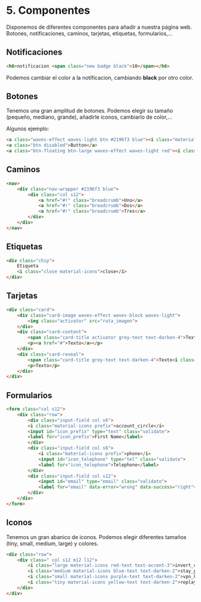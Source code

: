 # 5. Componentes

Disponemos de diferentes componentes para añadir a nuestra página web. Botones, notificaciones, caminos, tarjetas, etiquetas, formularios,...

## Notificaciones

```html
<h6>notificacion <span class="new badge black">10</span></h6>
```

Podemos cambiar el color a la notificacion, cambiando **black** por otro color.

## Botones

Tenemos una gran amplitud de botones. Podemos elegir su tamaño (pequeño, mediano, grande), añadirle iconos,
cambiarlo de color,...

Algunos ejemplo:

```html
<a class="waves-effect waves-light btn #2196f3 blue"><i class="material-icons left">input</i>Botón</a>
<a class="btn disabled">Button</a>
<a class="btn-floating btn-large waves-effect waves-light red"><i class="material-icons">add</i></a>
```

## Caminos

```html
<nav>
    <div class="nav-wrapper #2196f3 blue">
        <div class="col s12">
            <a href="#!" class="breadcrumb">Uno</a>
            <a href="#!" class="breadcrumb">Dos</a>
            <a href="#!" class="breadcrumb">Tres</a>
        </div>
    </div>
</nav>
```

## Etiquetas

```html
<div class="chip">
    Etiqueta
    <i class="close material-icons">close</i>
</div>
```

## Tarjetas

```html
<div class="card">
    <div class="card-image waves-effect waves-block waves-light">
        <img class="activator" src="ruta_imagen">
    </div>
    <div class="card-content">
        <span class="card-title activator grey-text text-darken-4">Texto<i class="material-icons right">more_vert</i></span>
        <p><a href="#">Texto</a></p>
    </div>
    <div class="card-reveal">
        <span class="card-title grey-text text-darken-4">Texto<i class="material-icons right">close</i></span>
        <p>Texto</p>
    </div>
</div>
```

## Formularios

```html
<form class="col s12">
    <div class="row">
        <div class="input-field col s6">
        <i class="material-icons prefix">account_circle</i>
        <input id="icon_prefix" type="text" class="validate">
        <label for="icon_prefix">First Name</label>
        </div>
        <div class="input-field col s6">
            <i class="material-icons prefix">phone</i>
            <input id="icon_telephone" type="tel" class="validate">
            <label for="icon_telephone">Telephone</label>
        </div>
        <div class="input-field col s12">
            <input id="email" type="email" class="validate">
            <label for="email" data-error="wrong" data-success="right">Email</label>
        </div>
    </div>
</form>
```

## Iconos

Tenemos un gran abanico de iconos. Podemos elegir diferentes tamaños (tiny, small, medium, large) y colores.

```html
<div class="row">
    <div class=" col s12 m12 l12">
        <i class="large material-icons red-text text-accent-3">invert_colors</i>
        <i class="medium material-icons blue-text text-darken-2">stay_primary_landscape</i>
        <i class="small material-icons purple-text text-darken-2">vpn_key</i>
        <i class="tiny material-icons yellow-text text-darken-2">replay</i>
    </div>
</div>
```